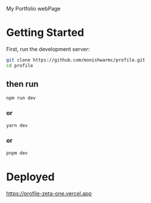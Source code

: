 My Portfolio webPage

# Getting Started

First, run the development server:

```bash
git clone https://github.com/monishwarmc/profile.git
cd profile
```

## then run
```bash
npm run dev
```
### or
```bash
yarn dev
```
### or
```bash
pnpm dev
```

# Deployed

  https://profile-zeta-one.vercel.app
